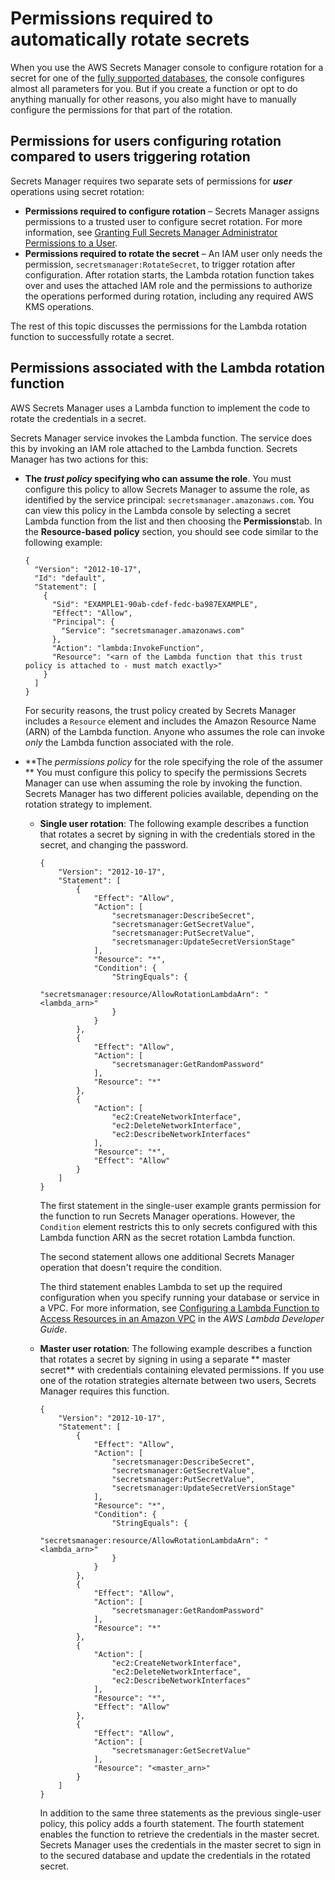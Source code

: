 # Permissions required to automatically rotate secrets<a name="rotating-secrets-required-permissions"></a>

When you use the AWS Secrets Manager console to configure rotation for a secret for one of the [fully supported databases](intro.md#rds-supported-database-list), the console configures almost all parameters for you\. But if you create a function or opt to do anything manually for other reasons, you also might have to manually configure the permissions for that part of the rotation\.

## Permissions for users configuring rotation compared to users triggering rotation<a name="rotating-secrets-required-permissions-user-vs-function"></a>

Secrets Manager requires two separate sets of permissions for ***user*** operations using secret rotation:
+ **Permissions required to configure rotation** – Secrets Manager assigns permissions to a trusted user to configure secret rotation\. For more information, see [Granting Full Secrets Manager Administrator Permissions to a User](https://docs.aws.amazon.com/secretsmanager/latest/userguide/auth-and-access_identity-based-policies.html#permissions_grant-admin-actions)\.
+ **Permissions required to rotate the secret** – An IAM user only needs the permission, `secretsmanager:RotateSecret`, to trigger rotation after configuration\. After rotation starts, the Lambda rotation function takes over and uses the attached IAM role and the permissions to authorize the operations performed during rotation, including any required AWS KMS operations\.

The rest of this topic discusses the permissions for the Lambda rotation function to successfully rotate a secret\.

## Permissions associated with the Lambda rotation function<a name="rotating-secrets-required-permissions-function"></a>

AWS Secrets Manager uses a Lambda function to implement the code to rotate the credentials in a secret\.

Secrets Manager service invokes the Lambda function\. The service does this by invoking an IAM role attached to the Lambda function\. Secrets Manager has two actions for this: 
+ **The *trust policy* specifying who can assume the role**\. You must configure this policy to allow Secrets Manager to assume the role, as identified by the service principal: `secretsmanager.amazonaws.com`\. You can view this policy in the Lambda console by selecting a secret Lambda function from the list and then choosing the **Permissions**tab\. In the **Resource\-based policy** section, you should see code similar to the following example:

  ```
  {
    "Version": "2012-10-17",
    "Id": "default",
    "Statement": [
      {
        "Sid": "EXAMPLE1-90ab-cdef-fedc-ba987EXAMPLE",
        "Effect": "Allow",
        "Principal": {
          "Service": "secretsmanager.amazonaws.com"
        },
        "Action": "lambda:InvokeFunction",
        "Resource": "<arn of the Lambda function that this trust policy is attached to - must match exactly>"
      }
    ]
  }
  ```

  For security reasons, the trust policy created by Secrets Manager includes a `Resource` element and includes the Amazon Resource Name \(ARN\) of the Lambda function\. Anyone who assumes the role can invoke *only* the Lambda function associated with the role\.
+ **The *permissions policy* for the role specifying the role of the assumer ** You must configure this policy to specify the permissions Secrets Manager can use when assuming the role by invoking the function\. Secrets Manager has two different policies available, depending on the rotation strategy to implement\.
  + **Single user rotation**: The following example describes a function that rotates a secret by signing in with the credentials stored in the secret, and changing the password\.

    ```
    {
        "Version": "2012-10-17",
        "Statement": [
            {
                "Effect": "Allow",
                "Action": [
                    "secretsmanager:DescribeSecret",
                    "secretsmanager:GetSecretValue",
                    "secretsmanager:PutSecretValue",
                    "secretsmanager:UpdateSecretVersionStage"
                ],
                "Resource": "*",
                "Condition": {
                    "StringEquals": {
                        "secretsmanager:resource/AllowRotationLambdaArn": "<lambda_arn>"
                    }
                }
            },
            {
                "Effect": "Allow",
                "Action": [
                    "secretsmanager:GetRandomPassword"
                ],
                "Resource": "*"
            },
            {
                "Action": [
                    "ec2:CreateNetworkInterface",
                    "ec2:DeleteNetworkInterface",
                    "ec2:DescribeNetworkInterfaces"
                ],
                "Resource": "*",
                "Effect": "Allow"
            }
        ]
    }
    ```

    The first statement in the single\-user example grants permission for the function to run Secrets Manager operations\. However, the `Condition` element restricts this to only secrets configured with this Lambda function ARN as the secret rotation Lambda function\.

    The second statement allows one additional Secrets Manager operation that doesn't require the condition\.

    The third statement enables Lambda to set up the required configuration when you specify running your database or service in a VPC\. For more information, see [Configuring a Lambda Function to Access Resources in an Amazon VPC](https://docs.aws.amazon.com/lambda/latest/dg/vpc.html) in the *AWS Lambda Developer Guide*\.
  + **Master user rotation**: The following example describes a function that rotates a secret by signing in using a separate ** master secret** with credentials containing elevated permissions\. If you use one of the rotation strategies alternate between two users, Secrets Manager requires this function\.

    ```
    {
        "Version": "2012-10-17",
        "Statement": [
            {
                "Effect": "Allow",
                "Action": [
                    "secretsmanager:DescribeSecret",
                    "secretsmanager:GetSecretValue",
                    "secretsmanager:PutSecretValue",
                    "secretsmanager:UpdateSecretVersionStage"
                ],
                "Resource": "*",
                "Condition": {
                    "StringEquals": {
                        "secretsmanager:resource/AllowRotationLambdaArn": "<lambda_arn>"
                    }
                }
            },
            {
                "Effect": "Allow",
                "Action": [
                    "secretsmanager:GetRandomPassword"
                ],
                "Resource": "*"
            },
            {
                "Action": [
                    "ec2:CreateNetworkInterface",
                    "ec2:DeleteNetworkInterface",
                    "ec2:DescribeNetworkInterfaces"
                ],
                "Resource": "*",
                "Effect": "Allow"
            },
            {
                "Effect": "Allow",
                "Action": [
                    "secretsmanager:GetSecretValue"
                ],
                "Resource": "<master_arn>"
            }
        ]
    }
    ```

    In addition to the same three statements as the previous single\-user policy, this policy adds a fourth statement\. The fourth statement enables the function to retrieve the credentials in the master secret\. Secrets Manager uses the credentials in the master secret to sign in to the secured database and update the credentials in the rotated secret\.